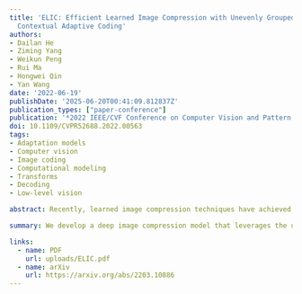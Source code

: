 ```yaml
---
title: 'ELIC: Efficient Learned Image Compression with Unevenly Grouped Space-Channel
  Contextual Adaptive Coding'
authors:
- Dailan He
- Ziming Yang
- Weikun Peng
- Rui Ma
- Hongwei Qin
- Yan Wang
date: '2022-06-19'
publishDate: '2025-06-20T00:41:09.812837Z'
publication_types: ["paper-conference"]
publication: '*2022 IEEE/CVF Conference on Computer Vision and Pattern Recognition (CVPR)*'
doi: 10.1109/CVPR52688.2022.00563
tags:
- Adaptation models
- Computer vision
- Image coding
- Computational modeling
- Transforms
- Decoding
- Low-level vision

abstract: Recently, learned image compression techniques have achieved remarkable performance, even surpassing the best manually designed lossy image coders. They are promising to be large-scale adopted. For the sake of practicality, a thorough investigation of the architecture design of learned image compression, regarding both compression performance and running speed, is essential. In this paper, we first propose uneven channel-conditional adaptive coding, motivated by the observation of energy compaction in learned image compression. Combining the proposed uneven grouping model with existing context models, we obtain a spatial-channel contextual adaptive model to improve the coding performance without damage to running speed. Then we study the structure of the main transform and propose an efficient model, ELIC, to achieve state-of-the-art speed and compression ability. With superior performance, the proposed model also supports extremely fast preview decoding and progressive decoding, which makes the coming application of learning-based image compression more promising.

summary: We develop a deep image compression model that leverages the uneven information distribution within the latent variables for efficient image compression.

links:
  - name: PDF
    url: uploads/ELIC.pdf
  - name: arXiv
    url: https://arxiv.org/abs/2203.10886
---
```

